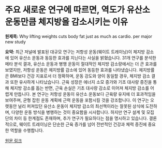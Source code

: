 # 주요 새로운 연구에 따르면, 역도가 유산소 운동만큼 체지방을 감소시키는 이유

**원제목:** Why lifting weights cuts body fat just as much as cardio. per major new study

**요약:** 최근 저널에 발표된 대규모 연구는 저항성 운동(웨이트 트레이닝)이 체지방 감소에 있어 유산소 운동과 동등한 효과를 지닌다는 사실을 밝혔습니다.  31개 연구를 분석한 메타 분석 결과, 유산소 운동과 병행 운동이 절대적인 체지방 감소량에서는 더 큰 효과를 보였지만, 저항성 운동은 체지방률 감소에 있어 동등한 효과를 나타냈습니다. 체지방률은 BMI보다 건강 지표로서 더 정확하며, 운동 강도와 양이 동일할 경우, 체지방 감소 결과 또한 유사하게 나타났습니다.  근육 성장은 에너지 소모 증가와 기초 대사량 증진을 통해 체지방 감소를 돕는 반면, 근육 손실은 기초 대사량 감소로 이어져 체지방 감소를 어렵게 만듭니다.  본 연구는 저항성 운동이 유산소 운동보다 근육량 유지에 더 효과적임을 보여주며, 균형 잡힌 운동 계획에 근력 운동을 포함시킬 것을 강조합니다.  이 연구는 오랫동안 널리 퍼져있던 유산소 운동이 체지방 감소의 최선책이라는 잘못된 상식에 도전하며, 다양한 운동 방식을 병행하는 것이 중요함을 시사합니다.  하지만 연구 설계 및 모집단의 차이 등 한계점도 존재하며, 추가 연구가 필요하다는 점을 명시하고 있습니다.  결론적으로, 웨이트 트레이닝은 단순한 근육 증가를 넘어 전반적인 건강과 체력 증진에 중요한 역할을 수행합니다.

[원문 링크](https://www.womenshealthmag.com/uk/fitness/strength-training/a65461789/weight-training-fat-loss-study/)
